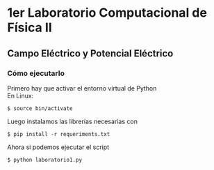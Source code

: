 # 1er Laboratorio Computacional de Física II
## Campo Eléctrico y Potencial Eléctrico

### Cómo ejecutarlo
Primero hay que activar el entorno virtual de Python  
En Linux:
```
$ source bin/activate
```

Luego instalamos las librerías necesarias con
```
$ pip install -r requeriments.txt
```

Ahora si podemos ejecutar el script
```
$ python laboratorio1.py
```